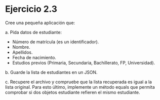 # Ejercicio 2.3
Cree una pequeña aplicación que:

a. Pida datos de estudiante:

   * Número de matrícula (es un identificador).
   * Nombre.
   * Apellidos.
   * Fecha de nacimiento.
   * Estudios previos (Primaria, Secundaria, Bachillerato, FP, Universidad).

b. Guarde la lista de estudiantes en un JSON.

c. Recupere el archivo y compruebe que la lista recuperada es igual a la lista original.
   Para esto último, implemente un método equals que permita comprobar si dos objetos
   estudiante refieren el mismo estudiante.